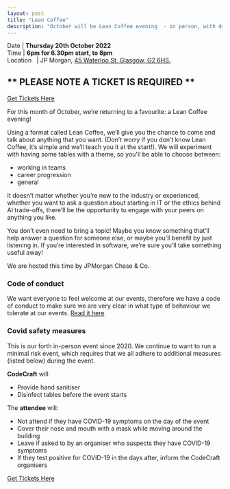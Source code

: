 ```yaml
---
layout: post
title: "Lean Coffee"
description: "October will be Lean Coffee evening  - in person, with drinks and pizza"
---
```


Date | **Thursday 20th October 2022** <br>
Time | **6pm for 6.30pm start, to 8pm**<br>
Location &nbsp; | JP Morgan, <a href="https://goo.gl/maps/7eMref8okzdMU46A8" target="_blank">45 Waterloo St, Glasgow, G2 6HS.</a>

## ** PLEASE NOTE A TICKET IS REQUIRED **

[Get Tickets Here](https://www.eventbrite.com/e/codecraft-in-person-lean-coffee-tickets-431280971997)

For this month of October, we’re returning to a favourite: a Lean Coffee evening!

Using a format called Lean Coffee, we’ll give you the chance to come and talk about anything that you want. (Don’t worry if you don’t know Lean Coffee, it’s simple and we’ll teach you it at the start!). We will experiment with having some tables with a theme, so you'll be able to choose between:
* working in teams
* career progression
* general

It doesn’t matter whether you’re new to the industry or experienced, whether you want to ask a question about starting in IT or the ethics behind AI trade-offs, there’ll be the opportunity to engage with your peers on anything you like.

You don’t even need to bring a topic! Maybe you know something that’ll help answer a question for someone else, or maybe you’ll benefit by just listening in. If you’re interested in software, we’re sure you’ll take something useful away!

We are hosted this time by JPMorgan Chase & Co.

### Code of conduct 
We want everyone to feel welcome at our events, therefore we have a code of conduct to make sure we are very clear in what type of behaviour we tolerate at our events.
[Read it here](https://www.codecraftuk.org/code-of-conduct.html)

### Covid safety measures

This is our forth in-person event since 2020. We continue to want to run a minimal risk event, which requires that we all adhere to additional measures (listed below) during the event.

**CodeCraft** will:

- Provide hand sanitiser
- Disinfect tables before the event starts

The **attendee** will:

- Not attend if they have COVID-19 symptoms on the day of the event
- Cover their nose and mouth with a mask while moving around the building
- Leave if asked to by an organiser who suspects they have COVID-19 symptoms
- If they test positive for COVID-19 in the days after, inform the CodeCraft organisers


[Get Tickets Here](https://www.eventbrite.com/e/codecraft-in-person-lean-coffee-tickets-431280971997)
